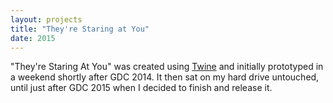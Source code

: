 ```yaml
---
layout: projects
title: "They're Staring at You"
date: 2015
---
```


"They're Staring At You" was created using <a href="http://twinery.org/">Twine</a> and initially prototyped in a weekend shortly after GDC 2014. It then sat on my hard drive untouched, until just after GDC 2015 when I decided to finish and release it.
